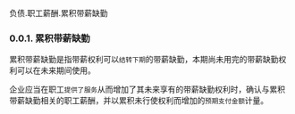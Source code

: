 负债.职工薪酬.累积带薪缺勤

### 0.0.1. 累积带薪缺勤

累积带薪缺勤是指带薪权利可以`结转下期`的带薪缺勤，本期尚未用完的带薪缺勤权利可以在未来期间使用。

企业应当在职工`提供了服务`从而增加了其未来享有的带薪缺勤权利时，确认与累积带薪缺勤相关的职工薪酬，并以累积未行使权利而增加的`预期支付金额`计量。
